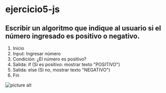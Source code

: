 # ejercicio5-js
## Escribir un algoritmo que indique al usuario si el número ingresado es positivo o negativo.
1. Inicio
2. Input: Ingresar número
3. Condición: ¿El número es positivo?
4. Salida: if (Si es positivo: mostrar texto "POSITIVO")
5. Salida: else (Si no, mostrar texto "NEGATIVO")
5. Fin


![picture alt](http://4.1m.yt/6IU_uw4.jpg "Diagrama de Flujo")
